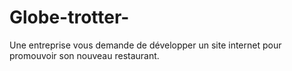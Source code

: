 # Globe-trotter-
Une entreprise vous demande de développer un site internet pour promouvoir son nouveau restaurant. 
